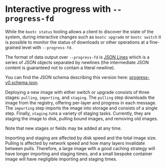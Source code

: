 
# Interactive progress with `--progress-fd`

While the `bootc status` tooling allows a client to discover the state
of the system, during interactive changes such as `bootc upgrade`
or `bootc switch` it is possible to monitor the status of downloads
or other operations at a fine-grained level with `--progress-fd`.

The format of data output over `--progress-fd` is [JSON Lines](https://jsonlines.org)
which is a series of JSON objects separated by newlines (the intermediate
JSON content is guaranteed not to contain a literal newline).

You can find the JSON schema describing this version here:
[progress-v0.schema.json](progress-v0.schema.json).

Deploying a new image with either switch or upgrade consists
of three stages: `pulling`, `importing`, and `staging`. The `pulling` step
downloads the image from the registry, offering per-layer and progress in
each message. The `importing` step imports the image into storage and consists
of a single step. Finally, `staging` runs a variety of staging
tasks. Currently, they are staging the image to disk, pulling bound images,
and removing old images.

Note that new stages or fields may be added at any time.

Importing and staging are affected by disk speed and the total image size. Pulling
is affected by network speed and how many layers invalidate between pulls.
Therefore, a large image with a good caching strategy will have longer
importing and staging times, and a small bespoke container image will have
negligible importing and staging times.
